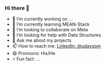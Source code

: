 ### Hi there 👋


- 🔭 I’m currently working on ...
- 🌱 I’m currently learning MEAN-Stack
- 👯 I’m looking to collaborate on Meta
- 🤔 I’m looking for help with Data Structures
- 💬 Ask me about my projects
- 📫 How to reach me: [LinkedIn: @udaysom](www.linkedin.com/in/uday-som-6b6935235/)
- 😄 Pronouns: His/He
- ⚡ Fun fact: ...

